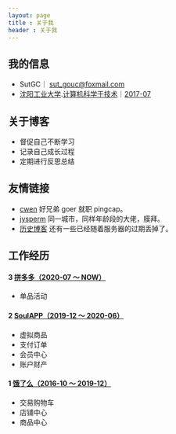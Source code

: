```yaml
---
layout: page
title : 关于我
header : 关于我
---
```


## 我的信息

* SutGC｜ <sut_gouc@foxmail.com> 
* [沈阳工业大学](https://baike.baidu.com/item/%E6%B2%88%E9%98%B3%E5%B7%A5%E4%B8%9A%E5%A4%A7%E5%AD%A6/161174?structureClickId=161174&structureId=3e534ed05bf54646fa542891&structureItemId=df6178d6a065cabcb21dc4d2).[计算机科学于技术](https://cs.sut.edu.cn/)｜[2017-07](https://3ea7a4bcb1.znas.cn/AppH5/share/?nid=LIYDIMRQGMZTCTCMKJGUW&code=9LjGbCQF753GtjeaAV0efaJYxAL9m198tKjEkbm3Ytb8BTYZwJqJ2y4nT9rP75fHEG&mode=file&display=list)


## 关于博客

* 督促自己不断学习
* 记录自己成长过程
* 定期进行反思总结

## 友情链接

* [cwen](http://int64.me) 好兄弟 goer 就职 pingcap。
* [jysperm](https://jysperm.me/2023/08/leaving-leancloud/) 同一城市，同样年龄段的大佬，膜拜。
* [历史博客](http://blog.csdn.net/gc_chao) 还有一些已经随着服务器的过期丢掉了。


## 工作经历

#### 3 [拼多多（2020-07 ～ NOW）](https://www.pinduoduo.com/home/about/)
* 单品活动

#### 2 [SoulAPP（2019-12 ～ 2020-06）](https://soulapp.cn/about.html)
* 虚拟商品
* 支付订单
* 会员中心
* 账户财产

#### 1 [饿了么（2016-10 ～ 2019-12）](https://ele.me)
* 交易购物车
* 店铺中心
* 商品中心
